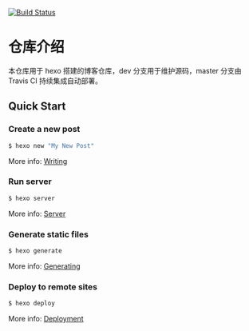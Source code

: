 [![Build Status](https://travis-ci.org/wangpeng1994/wangpeng1994.github.io.svg?branch=dev)](https://travis-ci.org/wangpeng1994/wangpeng1994.github.io)

# 仓库介绍
本仓库用于 hexo 搭建的博客仓库，dev 分支用于维护源码，master 分支由 Travis CI 持续集成自动部署。

## Quick Start

### Create a new post

``` bash
$ hexo new "My New Post"
```

More info: [Writing](https://hexo.io/docs/writing.html)

### Run server

``` bash
$ hexo server
```

More info: [Server](https://hexo.io/docs/server.html)

### Generate static files

``` bash
$ hexo generate
```

More info: [Generating](https://hexo.io/docs/generating.html)

### Deploy to remote sites

``` bash
$ hexo deploy
```

More info: [Deployment](https://hexo.io/docs/deployment.html)
